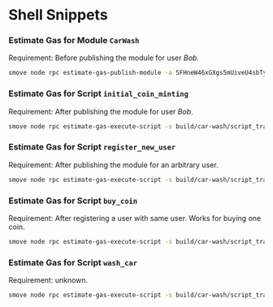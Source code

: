 # Shell Snippets

### Estimate Gas for Module `CarWash`

Requirement: Before publishing the module for user _Bob_.

```sh
smove node rpc estimate-gas-publish-module -a 5FHneW46xGXgs5mUiveU4sbTyGBzmstUspZC92UhjJM694ty -m build/car-wash/bytecode_modules/CarWash.mv
```

### Estimate Gas for Script `initial_coin_minting`

Requirement: After publishing the module for user _Bob_.
```sh
smove node rpc estimate-gas-execute-script -s build/car-wash/script_transactions/initial_coin_minting.mvt
```

### Estimate Gas for Script `register_new_user`

Requirement: After publishing the module for an arbitrary user.
```sh
smove node rpc estimate-gas-execute-script -s build/car-wash/script_transactions/register_new_user.mvt
```

### Estimate Gas for Script `buy_coin`

Requirement: After registering a user with same user. Works for buying one coin.
```sh
smove node rpc estimate-gas-execute-script -s build/car-wash/script_transactions/buy_coin.mvt
```

### Estimate Gas for Script `wash_car`

Requirement: unknown.
```sh
smove node rpc estimate-gas-execute-script -s build/car-wash/script_transactions/wash_car.mvt
```
